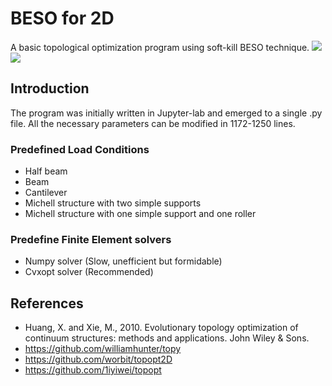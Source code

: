 # BESO for 2D
A basic topological optimization program using soft-kill BESO technique.
<img src="https://github.com/ToddyXuTao/BESO-for-2D/blob/master/Examples/Introduction.png">
<img src="https://github.com/ToddyXuTao/BESO-for-2D/blob/master/Examples/Long_Cantilever_Hires_History.png">

## Introduction
The program was initially written in Jupyter-lab and emerged to a single .py file.
All the necessary parameters can be modified in 1172-1250 lines.

### Predefined Load Conditions
- Half beam
- Beam
- Cantilever
- Michell structure with two simple supports
- Michell structure with one simple support and one roller

### Predefine Finite Element solvers
- Numpy solver (Slow, unefficient but formidable)
- Cvxopt solver (Recommended)

## References
- Huang, X. and Xie, M., 2010. Evolutionary topology optimization of continuum structures: methods and applications. John Wiley & Sons.
- https://github.com/williamhunter/topy
- https://github.com/worbit/topopt2D
- https://github.com/1iyiwei/topopt
